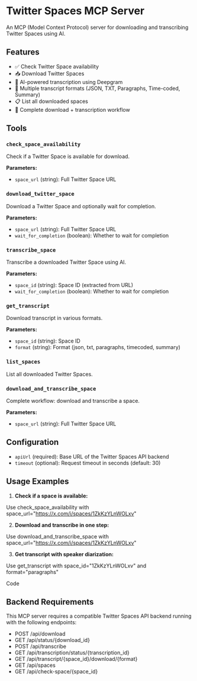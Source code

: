# Twitter Spaces MCP Server

An MCP (Model Context Protocol) server for downloading and transcribing Twitter Spaces using AI.

## Features

- ✅ Check Twitter Space availability
- 📥 Download Twitter Spaces  
- 🎤 AI-powered transcription using Deepgram
- 📝 Multiple transcript formats (JSON, TXT, Paragraphs, Time-coded, Summary)
- 📋 List all downloaded spaces
- 🔄 Complete download + transcription workflow

## Tools

### `check_space_availability`
Check if a Twitter Space is available for download.

**Parameters:**
- `space_url` (string): Full Twitter Space URL

### `download_twitter_space`
Download a Twitter Space and optionally wait for completion.

**Parameters:**
- `space_url` (string): Full Twitter Space URL
- `wait_for_completion` (boolean): Whether to wait for completion

### `transcribe_space`
Transcribe a downloaded Twitter Space using AI.

**Parameters:**
- `space_id` (string): Space ID (extracted from URL)
- `wait_for_completion` (boolean): Whether to wait for completion

### `get_transcript`
Download transcript in various formats.

**Parameters:**
- `space_id` (string): Space ID
- `format` (string): Format (json, txt, paragraphs, timecoded, summary)

### `list_spaces`
List all downloaded Twitter Spaces.

### `download_and_transcribe_space`
Complete workflow: download and transcribe a space.

**Parameters:**
- `space_url` (string): Full Twitter Space URL

## Configuration

- `apiUrl` (required): Base URL of the Twitter Spaces API backend
- `timeout` (optional): Request timeout in seconds (default: 30)

## Usage Examples

1. **Check if a space is available:**




Use check_space_availability with space_url="https://x.com/i/spaces/1ZkKzYLnWOLxv"


2. **Download and transcribe in one step:**




Use download_and_transcribe_space with space_url="https://x.com/i/spaces/1ZkKzYLnWOLxv"


3. **Get transcript with speaker diarization:**




Use get_transcript with space_id="1ZkKzYLnWOLxv" and format="paragraphs"

Code



## Backend Requirements

This MCP server requires a compatible Twitter Spaces API backend running with the following endpoints:
- POST /api/download
- GET /api/status/{download_id}
- POST /api/transcribe  
- GET /api/transcription/status/{transcription_id}
- GET /api/transcript/{space_id}/download/{format}
- GET /api/spaces
- GET /api/check-space/{space_id}